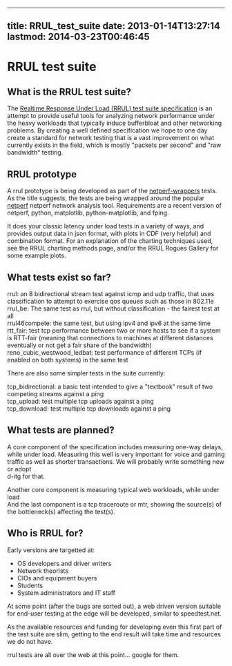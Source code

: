 
---
title: RRUL_test_suite
date: 2013-01-14T13:27:14
lastmod: 2014-03-23T00:46:45
---
RRUL test suite
===============

What is the RRUL test suite?
----------------------------

The [Realtime Response Under Load (RRUL) test suite
specification](https://github.com/dtaht/deBloat/blob/master/spec/rrule.doc?raw=true)
is an attempt to provide useful tools for analyzing network performance
under the heavy workloads that typically induce bufferbloat and other
networking problems. By creating a well defined specification we hope to
one day create a standard for network testing that is a vast improvement
on what currently exists in the field, which is mostly "packets per
second" and "raw bandwidth" testing.

RRUL prototype
--------------

A rrul prototype is being developed as part of the
[netperf-wrappers](https://github.com/tohojo/netperf-wrapper) tests. As
the title suggests, the tests are being wrapped around the popular
[netperf](http://www.netperf.org) netperf network analysis tool.
Requirements are a recent version of netperf, python, matplotlib,
python-matplotlib, and fping.

It does your classic latency under load tests in a variety of ways, and
provides output data in json format, with plots in CDF (very helpful)
and combination format. For an explanation of the charting techniques
used,\
see the <link>RRUL charting methods</link> page, and/or the <link>RRUL
Rogues Gallery</link> for some example plots.

What tests exist so far?
------------------------

rrul: an 8 bidirectional stream test against icmp and udp traffic, that
uses classification to attempt to exercise qos queues such as those in
802.11e\
rrul\_be: The same test as rrul, but without classification - the
fairest test at all\
rrul46compete: the same test, but using ipv4 and ipv6 at the same time\
rtt\_fair: test tcp performance between two or more hosts to see if a
system is RTT-fair (meaning that connections to machines at different
distances eventually or not get a fair share of the bandwidth)\
reno\_cubic\_westwood\_ledbat: test performance of different TCPs (if
enabled on both systems) in the same test

There are also some simpler tests in the suite currently:

tcp\_bidirectional: a basic test intended to give a "textbook" result of
two competing streams against a ping\
tcp\_upload: test multiple tcp uploads against a ping\
tcp\_download: test multiple tcp downloads against a ping

What tests are planned?
-----------------------

A core component of the specification includes measuring one-way delays,
while under load. Measuring this well is very important for voice and
gaming traffic as well as shorter transactions. We will probably write
something new or adopt\
d-itg for that.

Another core component is measuring typical web workloads, while under
load\
And the last component is a tcp traceroute or mtr, showing the source(s)
of the bottleneck(s) affecting the test(s).

Who is RRUL for?
----------------

Early versions are targetted at:

-   OS developers and driver writers
-   Network theorists
-   CIOs and equipment buyers
-   Students
-   System administrators and IT staff

At some point (after the bugs are sorted out), a web driven version
suitable for end-user testing at the edge will be developed, similar to
speedtest.net.

As the available resources and funding for developing even this first
part of the test suite are slim, getting to the end result will take
time and resources we do not have.

rrul tests are all over the web at this point... google for them.
